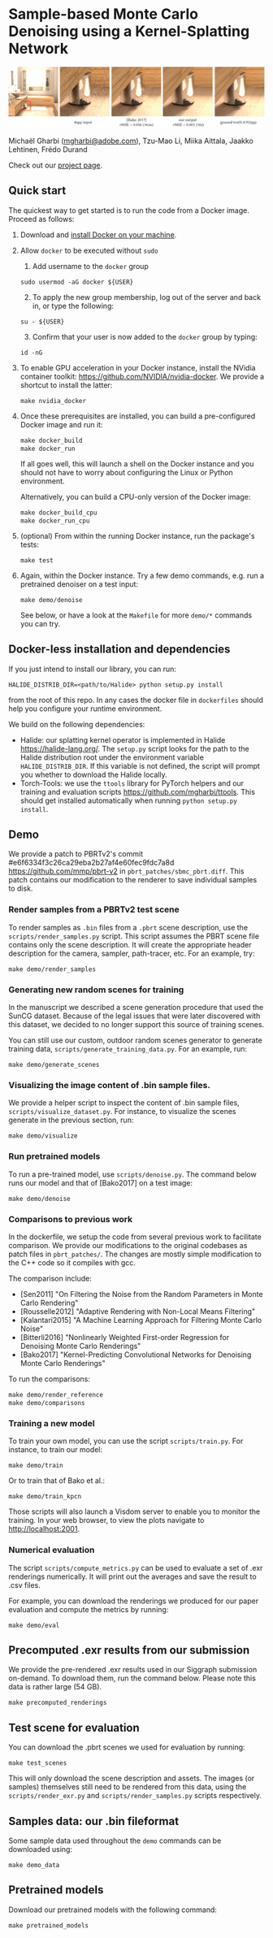 # Sample-based Monte Carlo Denoising using a Kernel-Splatting Network

![teaser_image](assets/teaser.png)

Michaël Gharbi (<mgharbi@adobe.com>), Tzu-Mao Li, Miika Aittala, Jaakko
Lehtinen, Frédo Durand

Check out our [project page](http://groups.csail.mit.edu/graphics/rendernet/).


## Quick start

The quickest way to get started is to run the code from a Docker image. Proceed
as follows:

1. Download and [install Docker on your machine](https://docs.docker.com/install/linux/docker-ce/ubuntu/#install-docker-engine---community).

2. Allow `docker` to be executed without `sudo`

    1. Add username to the `docker` group

    ```shell
    sudo usermod -aG docker ${USER}
    ```

    2. To apply the new group membership, log out of the server and back in, or type the following:
    ```shell
    su - ${USER}
    ```

    3. Confirm that your user is now added to the `docker` group by typing:
    ```shell
    id -nG
    ```

2. To enable GPU acceleration in your Docker instance, install the NVidia
   container toolkit: <https://github.com/NVIDIA/nvidia-docker>.
   We provide a shortcut to install the latter:

   ```shell
   make nvidia_docker 
   ```

3. Once these prerequisites are installed, you can build a pre-configured Docker image
and run it:

    ```shell
    make docker_build
    make docker_run
    ```

    If all goes well, this will launch a shell on the Docker instance and you
    should not have to worry about configuring the Linux or Python environment.

    Alternatively, you can build a CPU-only version of the Docker image:

    ```shell
    make docker_build_cpu
    make docker_run_cpu
    ```

4. (optional) From within the running Docker instance, run the package's tests:

    ```shell
    make test
    ```

5. Again, within the Docker instance. Try a few demo commands, e.g. run a pretrained denoiser on a test input:

    ```shell
    make demo/denoise
    ```

    See below, or have a look at the `Makefile` for more `demo/*` commands you can try.



## Docker-less installation and dependencies

If you just intend to install our library, you can run:

```shell
HALIDE_DISTRIB_DIR=<path/to/Halide> python setup.py install
```

from the root of this repo. In any cases the docker file in `dockerfiles`
should help you configure your runtime environment.

We build on the following dependencies:

- Halide: our splatting kernel operator is implemented in Halide
<https://halide-lang.org/>. The `setup.py` script looks for the path to the Halide
distribution root under the environment variable `HALIDE_DISTRIB_DIR`. If this variable
is not defined, the script will prompt you whether to download the Halide
locally.
- Torch-Tools: we use the `ttools` library for PyTorch helpers and our training
and evaluation scripts <https://github.com/mgharbi/ttools>. This should get installed
automatically when running `python setup.py install`.


## Demo

We provide a patch to PBRTv2's commit #e6f6334f3c26ca29eba2b27af4e60fec9fdc7a8d
<https://github.com/mmp/pbrt-v2> in `pbrt_patches/sbmc_pbrt.diff`. This patch
contains our modification to the renderer to save individual samples to disk.


### Render samples from a PBRTv2 test scene

To render samples as `.bin` files from a `.pbrt` scene description, use the
`scripts/render_samples.py` script. This script assumes the PBRT scene file
contains only the scene description. It will create the appropriate header
description for the camera, sampler, path-tracer, etc. For an example, try:

```shell
make demo/render_samples
```


### Generating new random scenes for training

In the manuscript we described a scene generation procedure that used the 
SunCG dataset. Because of the legal issues that were later discovered with 
this dataset, we decided to no longer support this source of training scenes.

You can still use our custom, outdoor random scenes generator to generate
training data, `scripts/generate_training_data.py`. For an example, run:

```shell
make demo/generate_scenes
```

### Visualizing the image content of .bin sample files.

We provide a helper script to inspect the content of .bin sample files, `scripts/visualize_dataset.py`.
For instance, to visualize the scenes generate in the previous section, run:

```shell
make demo/visualize
```

### Run pretrained models

To run a pre-trained model, use `scripts/denoise.py`. The command below runs
our model and that of [Bako2017] on a test image:

```shell
make demo/denoise
```

### Comparisons to previous work

In the dockerfile, we setup the code from several previous work to facilitate
comparison. We provide our modifications to the original codebases as patch
files in `pbrt_patches/`. The changes are mostly simple modification to the C++
code so it compiles with gcc.

The comparison include:
* [Sen2011] "On Filtering the Noise from the Random Parameters in Monte Carlo Rendering"
* [Rousselle2012] "Adaptive Rendering with Non-Local Means Filtering"
* [Kalantari2015] "A Machine Learning Approach for Filtering Monte Carlo Noise"
* [Bitterli2016] "Nonlinearly Weighted First-order Regression for Denoising Monte Carlo Renderings"
* [Bako2017] "Kernel-Predicting Convolutional Networks for Denoising Monte Carlo Renderings"

To run the comparisons:

```shell
make demo/render_reference
make demo/comparisons
```


### Training a new model

To train your own model, you can use the
script `scripts/train.py`. For instance,
to train our model:

```shell
make demo/train
```

Or to train that of Bako et al.:

```shell
make demo/train_kpcn
```

Those scripts will also launch a Visdom server to enable you to monitor the
training. In your web browser, to view the plots navigate to <http://localhost:2001>.


### Numerical evaluation

The script `scripts/compute_metrics.py` can be used to
evaluate a set of .exr renderings numerically. It will print out
the averages and save the result to .csv files.

For example, you can download the renderings we produced for our paper evaluation
and compute the metrics by running:

```shell
make demo/eval
```


## Precomputed .exr results from our submission

We provide the pre-rendered .exr results used in our Siggraph submission
on-demand. To download them, run the command below. Please note this data is
rather large (54 GB).

```shell
make precomputed_renderings
```


## Test scene for evaluation

You can download the .pbrt scenes we used for evaluation by running:

```shell
make test_scenes
```

This will only download the scene description and assets. The images (or
samples) themselves still need to be rendered from this data, using the
`scripts/render_exr.py` and `scripts/render_samples.py` scripts respectively.


## Samples data: our .bin fileformat

Some sample data used throughout the `demo` commands can be downloaded using:

```shell
make demo_data
```


## Pretrained models

Download our pretrained models with the following command:

```shell
make pretrained_models
```
